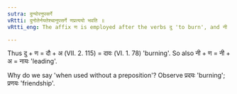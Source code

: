 ```yaml
---
sutra: दुन्योरनुपसर्गे
vRtti: दुनोतेर्नयतेश्चानुपसर्गे णप्रत्ययो भवति ॥
vRtti_eng: The affix ण is employed after the verbs दु 'to burn', and नी 'to lead', when used without a preposition.

---
```

Thus दु + ण = दौ + अ (VII. 2. 115) = दावः (VI. 1. 78) 'burning'. So also नी + ण = नी + अ = नायः 'leading'.

Why do we say 'when used without a preposition'? Observe प्रदयः 'burning'; प्रणयः 'friendship'.